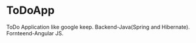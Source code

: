 # ToDoApp
ToDo Application like google keep. Backend-Java(Spring and Hibernate). Fornteend-Angular JS.
